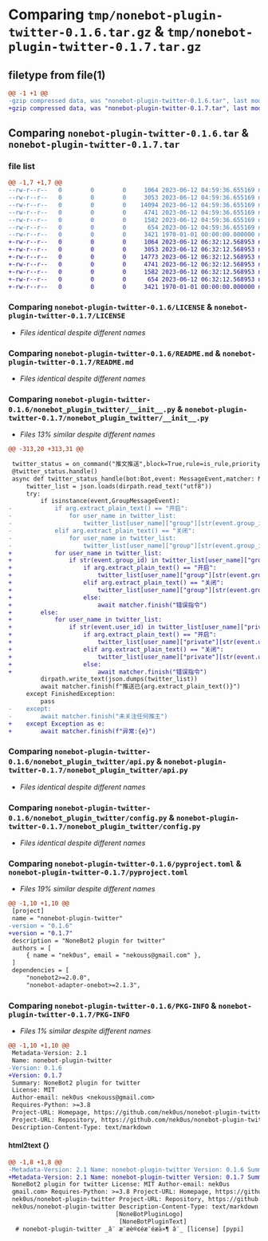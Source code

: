 # Comparing `tmp/nonebot-plugin-twitter-0.1.6.tar.gz` & `tmp/nonebot-plugin-twitter-0.1.7.tar.gz`

## filetype from file(1)

```diff
@@ -1 +1 @@
-gzip compressed data, was "nonebot-plugin-twitter-0.1.6.tar", last modified: Mon Jun 12 04:59:44 2023, max compression
+gzip compressed data, was "nonebot-plugin-twitter-0.1.7.tar", last modified: Mon Jun 12 06:32:23 2023, max compression
```

## Comparing `nonebot-plugin-twitter-0.1.6.tar` & `nonebot-plugin-twitter-0.1.7.tar`

### file list

```diff
@@ -1,7 +1,7 @@
--rw-r--r--   0        0        0     1064 2023-06-12 04:59:36.655169 nonebot-plugin-twitter-0.1.6/LICENSE
--rw-r--r--   0        0        0     3053 2023-06-12 04:59:36.655169 nonebot-plugin-twitter-0.1.6/README.md
--rw-r--r--   0        0        0    14094 2023-06-12 04:59:36.655169 nonebot-plugin-twitter-0.1.6/nonebot_plugin_twitter/__init__.py
--rw-r--r--   0        0        0     4741 2023-06-12 04:59:36.655169 nonebot-plugin-twitter-0.1.6/nonebot_plugin_twitter/api.py
--rw-r--r--   0        0        0     1582 2023-06-12 04:59:36.655169 nonebot-plugin-twitter-0.1.6/nonebot_plugin_twitter/config.py
--rw-r--r--   0        0        0      654 2023-06-12 04:59:36.655169 nonebot-plugin-twitter-0.1.6/pyproject.toml
--rw-r--r--   0        0        0     3421 1970-01-01 00:00:00.000000 nonebot-plugin-twitter-0.1.6/PKG-INFO
+-rw-r--r--   0        0        0     1064 2023-06-12 06:32:12.568953 nonebot-plugin-twitter-0.1.7/LICENSE
+-rw-r--r--   0        0        0     3053 2023-06-12 06:32:12.568953 nonebot-plugin-twitter-0.1.7/README.md
+-rw-r--r--   0        0        0    14773 2023-06-12 06:32:12.568953 nonebot-plugin-twitter-0.1.7/nonebot_plugin_twitter/__init__.py
+-rw-r--r--   0        0        0     4741 2023-06-12 06:32:12.568953 nonebot-plugin-twitter-0.1.7/nonebot_plugin_twitter/api.py
+-rw-r--r--   0        0        0     1582 2023-06-12 06:32:12.568953 nonebot-plugin-twitter-0.1.7/nonebot_plugin_twitter/config.py
+-rw-r--r--   0        0        0      654 2023-06-12 06:32:12.568953 nonebot-plugin-twitter-0.1.7/pyproject.toml
+-rw-r--r--   0        0        0     3421 1970-01-01 00:00:00.000000 nonebot-plugin-twitter-0.1.7/PKG-INFO
```

### Comparing `nonebot-plugin-twitter-0.1.6/LICENSE` & `nonebot-plugin-twitter-0.1.7/LICENSE`

 * *Files identical despite different names*

### Comparing `nonebot-plugin-twitter-0.1.6/README.md` & `nonebot-plugin-twitter-0.1.7/README.md`

 * *Files identical despite different names*

### Comparing `nonebot-plugin-twitter-0.1.6/nonebot_plugin_twitter/__init__.py` & `nonebot-plugin-twitter-0.1.7/nonebot_plugin_twitter/__init__.py`

 * *Files 13% similar despite different names*

```diff
@@ -313,20 +313,31 @@
     
 twitter_status = on_command("推文推送",block=True,rule=is_rule,priority=config_dev.command_priority)
 @twitter_status.handle()
 async def twitter_status_handle(bot:Bot,event: MessageEvent,matcher: Matcher,arg: Message = CommandArg()):
     twitter_list = json.loads(dirpath.read_text("utf8"))
     try:
         if isinstance(event,GroupMessageEvent):
-            if arg.extract_plain_text() == "开启":
-                for user_name in twitter_list:
-                    twitter_list[user_name]["group"][str(event.group_id)]["status"] = True
-            elif arg.extract_plain_text() == "关闭":
-                for user_name in twitter_list:
-                    twitter_list[user_name]["group"][str(event.group_id)]["status"] = False
+            for user_name in twitter_list:
+                if str(event.group_id) in twitter_list[user_name]["group"]:
+                    if arg.extract_plain_text() == "开启":
+                        twitter_list[user_name]["group"][str(event.group_id)]["status"] = True
+                    elif arg.extract_plain_text() == "关闭":
+                        twitter_list[user_name]["group"][str(event.group_id)]["status"] = False
+                    else:
+                        await matcher.finish("错误指令")
+        else:
+            for user_name in twitter_list:
+                if str(event.user_id) in twitter_list[user_name]["private"]:
+                    if arg.extract_plain_text() == "开启":
+                        twitter_list[user_name]["private"][str(event.user_id)]["status"] = True
+                    elif arg.extract_plain_text() == "关闭":
+                        twitter_list[user_name]["private"][str(event.user_id)]["status"] = False
+                    else:
+                        await matcher.finish("错误指令")
         dirpath.write_text(json.dumps(twitter_list))
         await matcher.finish(f"推送已{arg.extract_plain_text()}")
     except FinishedException:
         pass
-    except:
-        await matcher.finish("未关注任何推主")
+    except Exception as e:
+        await matcher.finish(f"异常:{e}")
```

### Comparing `nonebot-plugin-twitter-0.1.6/nonebot_plugin_twitter/api.py` & `nonebot-plugin-twitter-0.1.7/nonebot_plugin_twitter/api.py`

 * *Files identical despite different names*

### Comparing `nonebot-plugin-twitter-0.1.6/nonebot_plugin_twitter/config.py` & `nonebot-plugin-twitter-0.1.7/nonebot_plugin_twitter/config.py`

 * *Files identical despite different names*

### Comparing `nonebot-plugin-twitter-0.1.6/pyproject.toml` & `nonebot-plugin-twitter-0.1.7/pyproject.toml`

 * *Files 19% similar despite different names*

```diff
@@ -1,10 +1,10 @@
 [project]
 name = "nonebot-plugin-twitter"
-version = "0.1.6"
+version = "0.1.7"
 description = "NoneBot2 plugin for twitter"
 authors = [
     { name = "nek0us", email = "nekouss@gmail.com" },
 ]
 dependencies = [
     "nonebot2>=2.0.0",
     "nonebot-adapter-onebot>=2.1.3",
```

### Comparing `nonebot-plugin-twitter-0.1.6/PKG-INFO` & `nonebot-plugin-twitter-0.1.7/PKG-INFO`

 * *Files 1% similar despite different names*

```diff
@@ -1,10 +1,10 @@
 Metadata-Version: 2.1
 Name: nonebot-plugin-twitter
-Version: 0.1.6
+Version: 0.1.7
 Summary: NoneBot2 plugin for twitter
 License: MIT
 Author-email: nek0us <nekouss@gmail.com>
 Requires-Python: >=3.8
 Project-URL: Homepage, https://github.com/nek0us/nonebot-plugin-twitter
 Project-URL: Repository, https://github.com/nek0us/nonebot-plugin-twitter
 Description-Content-Type: text/markdown
```

#### html2text {}

```diff
@@ -1,8 +1,8 @@
-Metadata-Version: 2.1 Name: nonebot-plugin-twitter Version: 0.1.6 Summary:
+Metadata-Version: 2.1 Name: nonebot-plugin-twitter Version: 0.1.7 Summary:
 NoneBot2 plugin for twitter License: MIT Author-email: nek0us
 gmail.com> Requires-Python: >=3.8 Project-URL: Homepage, https://github.com/
 nek0us/nonebot-plugin-twitter Project-URL: Repository, https://github.com/
 nek0us/nonebot-plugin-twitter Description-Content-Type: text/markdown
                              [NoneBotPluginLogo]
                               [NoneBotPluginText]
  # nonebot-plugin-twitter _â¨ æ¨æè®¢éæ¨éæä»¶ â¨_ [license] [pypi]
```

